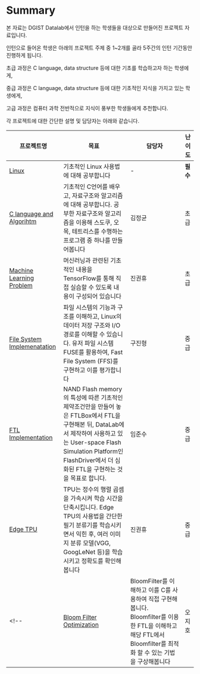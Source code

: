# Summary

본 자료는 DGIST Datalab에서 인턴을 하는 학생들을 대상으로 만들어진 프로젝트 자료입니다.

인턴으로 들어온 학생은 아래의 프로젝트 주제 중 1\~2개를 골라 5주간의 인턴 기간동안 진행하게 됩니다.

초급 과정은 C language, data structure 등에 대한 기초를 학습하고자 하는 학생에게,

중급 과정은 C language, data structure 등에 대한 기초적인 지식을 가지고 있는 학생에게,

고급 과정은 컴퓨터 과학 전반적으로 지식이 풍부한 학생들에게 추천합니다.


각 프로젝트에 대한 간단한 설명 및 담당자는 아래와 같습니다.

| 프로젝트명 | 목표 | 담당자 | 난이도 |
| ----- | ---- | ----------- | ---------- |
| [Linux](./Linux/Linux.md) | 기초적인 Linux 사용법에 대해 공부합니다 | - | **필수** |
| [C language and Algorihtm](./C-and-Algorithm-basic/intro.md) | 기초적인 C언어를 배우고, 자료구조와 알고리즘에 대해 공부합니다. 공부한 자료구조와 알고리즘을 이용해 스도쿠, 오목, 테트리스를 수행하는 프로그램 중 하나를 만들어봅니다 | 김정균 | 초급 |
| [Machine Learning Problem](./TensorFlow/ML.md) | 머신러닝과 관련된 기초적인 내용을 TensorFlow를 통해 직접 실습할 수 있도록 내용이 구성되어 있습니다 | 진권휴 | 초급 |
| [File System Implemenatation](./FS/intro.md) | 파일 시스템의 기능과 구조를 이해하고, Linux의 데이터 저장 구조와 I/O 경로를 이해할 수 있습니다. 유저 파일 시스템 FUSE를 활용하여, Fast File System (FFS)를 구현하고 이를 평가합니다 | 구진형 | 중급 |
| [FTL Implementation](./FTL_implementation/intro.md) | NAND Flash memory의 특성에 따른 기초적인 제약조건만을 만들어 놓은 FTLBox에서 FTL을 구현해본 뒤, DataLab에서 제작하여 사용하고 있는 User-space Flash Simulation Platform인 FlashDriver에서 더 심화된 FTL을 구현하는 것을 목표로 합니다. | 임준수 | 중급 |
| [Edge TPU](./Edge_TPU/Edge_TPU.md) | TPU는 정수의 행렬 곱셈을 가속시켜 학습 시간을 단축시킵니다. Edge TPU의 사용법을 간단한 필기 분류기를 학습시키면서 익힌 후, 여러 이미지 분류 모델(VGG, GoogLeNet 등)을 학습시키고 정확도를 확인해 봅니다 | 진권휴 | 중급 |
<!--| [Bloom Filter Optimization](./BF/intro.md) | BloomFilter를 이해하고 이를 C를 사용하여 직접 구현해봅니다. Bloomfilter를 이용한 FTL을 이해하고 해당 FTL에서 Bloomfilter를 최적화 할 수 있는 기법을 구상해봅니다 | 오지호 | 고급 | -->
